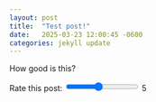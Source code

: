 ```yaml
---
layout: post
title:  "Test post!"
date:   2025-03-23 12:00:45 -0600
categories: jekyll update
---
```

How good is this?

<!-- Add the slider -->
<div>
  <label for="slider">Rate this post:</label>
  <input type="range" id="slider" name="slider" min="1" max="10" value="5" oninput="updateSliderValue(this.value)">
  <span id="sliderValue">5</span>
</div>

<!-- Add JavaScript to handle the slider value -->
<script>
function updateSliderValue(value) {
  document.getElementById('sliderValue').innerText = value;
}
</script>